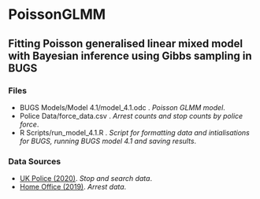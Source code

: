 # PoissonGLMM
## Fitting Poisson generalised linear mixed model with Bayesian inference using Gibbs sampling in BUGS

### Files

- BUGS Models/Model 4.1/model_4.1.odc . *Poisson GLMM model*.
- Police Data/force_data.csv . *Arrest counts and stop counts by police force*.
- R Scripts/run_model_4.1.R . *Script for formatting data and intialisations for BUGS, running BUGS model 4.1 and saving results*.

### Data Sources

- [UK Police (2020)](https://data.police.uk/data/ ). *Stop and search data*.
- [Home Office (2019)](https://www.gov.uk/government/collections/police-powers-and-procedures-england-and-wales). *Arrest data*.
